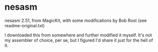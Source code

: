 nesasm
======

nesasm 2.51, from MagicKit, with some modifications by Bob Rost (see readme-original.txt)

I downloaded this from somewhere and further modified it myself. It's not my assembler of choice, per se,
but I figured I'd share it just for the hell of it.

